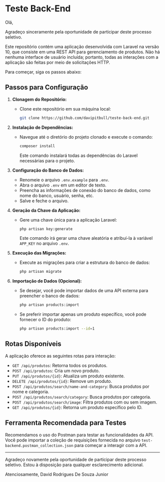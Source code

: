 
# Teste Back-End

Olá,

Agradeço sinceramente pela oportunidade de participar deste processo seletivo.

Este repositório contém uma aplicação desenvolvida com Laravel na versão 10, que consiste em uma REST API para gerenciamento de produtos. Não há nenhuma interface de usuário incluída; portanto, todas as interações com a aplicação são feitas por meio de solicitações HTTP.

Para começar, siga os passos abaixo:

## Passos para Configuração

1. **Clonagem do Repositório:**
   - Clone este repositório em sua máquina local:
     ```bash
     git clone https://github.com/davipitbull/teste-back-end.git
     ```

2. **Instalação de Dependências:**
   - Navegue até o diretório do projeto clonado e execute o comando:
     ```bash
     composer install
     ```
     Este comando instalará todas as dependências do Laravel necessárias para o projeto.

3. **Configuração do Banco de Dados:**
   - Renomeie o arquivo `.env.example` para `.env`.
   - Abra o arquivo `.env` em um editor de texto.
   - Preencha as informações de conexão do banco de dados, como nome do banco, usuário, senha, etc.
   - Salve e feche o arquivo.

4. **Geração da Chave da Aplicação:**
   - Gere uma chave única para a aplicação Laravel:
     ```bash
     php artisan key:generate
     ```
     Este comando irá gerar uma chave aleatória e atribuí-la à variável `APP_KEY` no arquivo `.env`.

5. **Execução das Migrações:**
   - Execute as migrações para criar a estrutura do banco de dados:
     ```bash
     php artisan migrate
     ```

6. **Importação de Dados (Opcional):**
   - Se desejar, você pode importar dados de uma API externa para preencher o banco de dados:
     ```bash
     php artisan products:import
     ```
   - Se preferir importar apenas um produto específico, você pode fornecer o ID do produto:
     ```bash
     php artisan products:import --id=1
     ```

## Rotas Disponíveis

A aplicação oferece as seguintes rotas para interação:

- `GET /api/produtos`: Retorna todos os produtos.
- `POST /api/produtos`: Cria um novo produto.
- `PUT /api/produtos/{id}`: Atualiza um produto existente.
- `DELETE /api/produtos/{id}`: Remove um produto.
- `POST /api/produtos/search/name-and-category`: Busca produtos por nome e categoria.
- `POST /api/produtos/search/category`: Busca produtos por categoria.
- `POST /api/produtos/search/image`: Filtra produtos com ou sem imagem.
- `GET /api/produtos/{id}`: Retorna um produto específico pelo ID.

## Ferramenta Recomendada para Testes

Recomendamos o uso do Postman para testar as funcionalidades da API. Você pode importar a coleção de requisições fornecida no arquivo `test-backend.postman_collection.json` para começar a interagir com a API.

---

Agradeço novamente pela oportunidade de participar deste processo seletivo. Estou à disposição para qualquer esclarecimento adicional.

Atenciosamente,
David Rodrigues De Souza Junior


